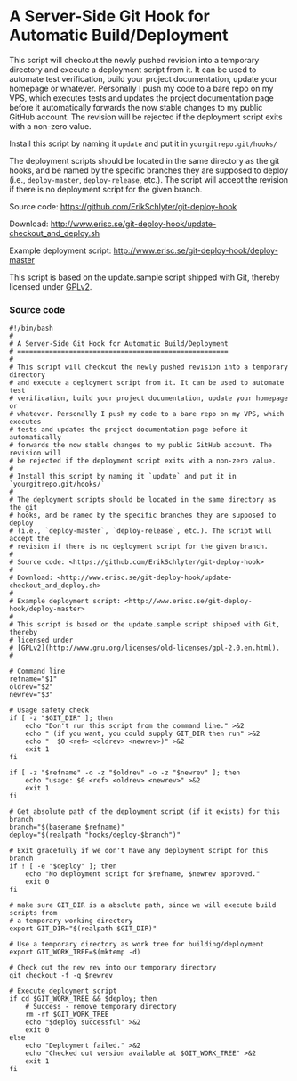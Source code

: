 
A Server-Side Git Hook for Automatic Build/Deployment
=====================================================

This script will checkout the newly pushed revision into a temporary directory
and execute a deployment script from it. It can be used to automate test
verification, build your project documentation, update your homepage or
whatever. Personally I push my code to a bare repo on my VPS, which executes
tests and updates the project documentation page before it automatically
forwards the now stable changes to my public GitHub account. The revision will
be rejected if the deployment script exits with a non-zero value.

Install this script by naming it `update` and put it in `yourgitrepo.git/hooks/`

The deployment scripts should be located in the same directory as the git
hooks, and be named by the specific branches they are supposed to deploy
(i.e., `deploy-master`, `deploy-release`, etc.). The script will accept the
revision if there is no deployment script for the given branch.

Source code: <https://github.com/ErikSchlyter/git-deploy-hook>

Download: <http://www.erisc.se/git-deploy-hook/update-checkout_and_deploy.sh>

Example deployment script: <http://www.erisc.se/git-deploy-hook/deploy-master>

This script is based on the update.sample script shipped with Git, thereby
licensed under
[GPLv2](http://www.gnu.org/licenses/old-licenses/gpl-2.0.en.html).

### Source code
    #!/bin/bash
    #
    # A Server-Side Git Hook for Automatic Build/Deployment
    # =====================================================
    #
    # This script will checkout the newly pushed revision into a temporary directory
    # and execute a deployment script from it. It can be used to automate test
    # verification, build your project documentation, update your homepage or
    # whatever. Personally I push my code to a bare repo on my VPS, which executes
    # tests and updates the project documentation page before it automatically
    # forwards the now stable changes to my public GitHub account. The revision will
    # be rejected if the deployment script exits with a non-zero value.
    #
    # Install this script by naming it `update` and put it in `yourgitrepo.git/hooks/`
    #
    # The deployment scripts should be located in the same directory as the git
    # hooks, and be named by the specific branches they are supposed to deploy
    # (i.e., `deploy-master`, `deploy-release`, etc.). The script will accept the
    # revision if there is no deployment script for the given branch.
    #
    # Source code: <https://github.com/ErikSchlyter/git-deploy-hook>
    #
    # Download: <http://www.erisc.se/git-deploy-hook/update-checkout_and_deploy.sh>
    #
    # Example deployment script: <http://www.erisc.se/git-deploy-hook/deploy-master>
    #
    # This script is based on the update.sample script shipped with Git, thereby
    # licensed under
    # [GPLv2](http://www.gnu.org/licenses/old-licenses/gpl-2.0.en.html).
    #
    
    # Command line
    refname="$1"
    oldrev="$2"
    newrev="$3"
    
    # Usage safety check
    if [ -z "$GIT_DIR" ]; then
    	echo "Don't run this script from the command line." >&2
    	echo " (if you want, you could supply GIT_DIR then run" >&2
    	echo "  $0 <ref> <oldrev> <newrev>)" >&2
    	exit 1
    fi
    
    if [ -z "$refname" -o -z "$oldrev" -o -z "$newrev" ]; then
    	echo "usage: $0 <ref> <oldrev> <newrev>" >&2
    	exit 1
    fi
    
    # Get absolute path of the deployment script (if it exists) for this branch
    branch="$(basename $refname)"
    deploy="$(realpath "hooks/deploy-$branch")"
    
    # Exit gracefully if we don't have any deployment script for this branch
    if ! [ -e "$deploy" ]; then
    	echo "No deployment script for $refname, $newrev approved."
    	exit 0
    fi
    
    # make sure GIT_DIR is a absolute path, since we will execute build scripts from
    # a temporary working directory
    export GIT_DIR="$(realpath $GIT_DIR)"
    
    # Use a temporary directory as work tree for building/deployment
    export GIT_WORK_TREE=$(mktemp -d)
    
    # Check out the new rev into our temporary directory
    git checkout -f -q $newrev
    
    # Execute deployment script
    if cd $GIT_WORK_TREE && $deploy; then
    	# Success - remove temporary directory
    	rm -rf $GIT_WORK_TREE
    	echo "$deploy successful" >&2
    	exit 0
    else
    	echo "Deployment failed." >&2
    	echo "Checked out version available at $GIT_WORK_TREE" >&2
    	exit 1
    fi
    
